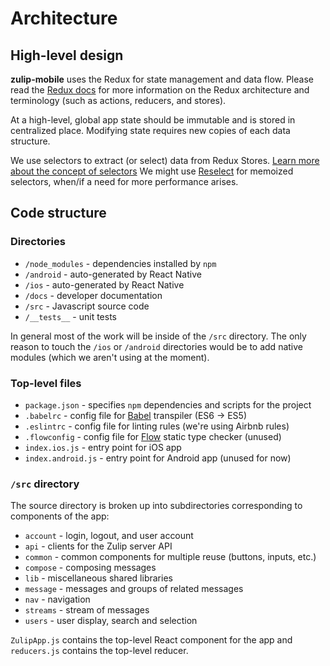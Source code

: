 # Architecture

## High-level design

**zulip-mobile** uses the Redux for state management and data flow. Please
read the [Redux docs](http://redux.js.org) for more information on the Redux
architecture and terminology (such as actions, reducers, and stores).

At a high-level, global app state should be immutable and is stored in
centralized place. Modifying state requires new copies of each data structure.

We use selectors to extract (or select) data from Redux Stores. [Learn more
about the concept of selectors](http://redux.js.org/docs/recipes/ComputingDerivedData.html)
We might use [Reselect](https://github.com/reactjs/reselect) for memoized
selectors, when/if a need for more performance arises.

## Code structure

### Directories

* `/node_modules` - dependencies installed by `npm`
* `/android` - auto-generated by React Native
* `/ios` - auto-generated by React Native
* `/docs` - developer documentation
* `/src` - Javascript source code
* `/__tests__` - unit tests

In general most of the work will be inside of the `/src` directory. The only
reason to touch the `/ios` or `/android` directories would be to add native
modules (which we aren't using at the moment).

### Top-level files
* `package.json` - specifies `npm` dependencies and scripts for the project
* `.babelrc` - config file for [Babel](https://babeljs.io/) transpiler (ES6
  -> ES5)
* `.eslintrc` - config file for linting rules (we're using Airbnb rules)
* `.flowconfig` - config file for [Flow](https://flowtype.org/) static type
checker (unused)
* `index.ios.js` - entry point for iOS app
* `index.android.js` - entry point for Android app (unused for now)

### `/src` directory

The source directory is broken up into subdirectories corresponding to
components of the app:
* `account` - login, logout, and user account
* `api` - clients for the Zulip server API
* `common` - common components for multiple reuse (buttons, inputs, etc.)
* `compose` - composing messages
* `lib` - miscellaneous shared libraries
* `message` - messages and groups of related messages
* `nav` - navigation
* `streams` - stream of messages
* `users` - user display, search and selection


`ZulipApp.js` contains the top-level React component for the app and
`reducers.js` contains the top-level reducer.

